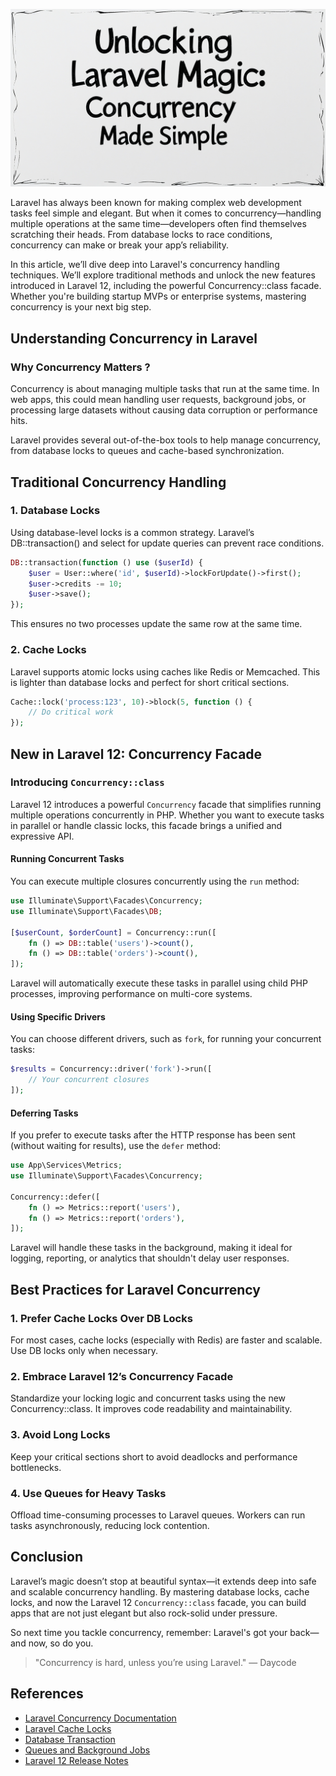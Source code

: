 <p align="center">
  <img src="https://github.com/dayCod/personal-article/blob/main/concurrency-made-simple/image.jpg?raw=true" alt="Unlocking Laravel Magic: Mastering Pipelines Easily">
</p>

Laravel has always been known for making complex web development tasks feel simple and elegant. But when it comes to concurrency—handling multiple operations at the same time—developers often find themselves scratching their heads. From database locks to race conditions, concurrency can make or break your app’s reliability.

In this article, we’ll dive deep into Laravel's concurrency handling techniques. We’ll explore traditional methods and unlock the new features introduced in Laravel 12, including the powerful Concurrency::class facade. Whether you're building startup MVPs or enterprise systems, mastering concurrency is your next big step.

## Understanding Concurrency in Laravel

### Why Concurrency Matters ?

Concurrency is about managing multiple tasks that run at the same time. In web apps, this could mean handling user requests, background jobs, or processing large datasets without causing data corruption or performance hits.

Laravel provides several out-of-the-box tools to help manage concurrency, from database locks to queues and cache-based synchronization.

## Traditional Concurrency Handling

### 1. Database Locks

Using database-level locks is a common strategy. Laravel’s DB::transaction() and select for update queries can prevent race conditions.

```php
DB::transaction(function () use ($userId) {
    $user = User::where('id', $userId)->lockForUpdate()->first();
    $user->credits -= 10;
    $user->save();
});
```

This ensures no two processes update the same row at the same time.

### 2. Cache Locks

Laravel supports atomic locks using caches like Redis or Memcached. This is lighter than database locks and perfect for short critical sections.

```php
Cache::lock('process:123', 10)->block(5, function () {
    // Do critical work
});
```

## New in Laravel 12: Concurrency Facade

### Introducing `Concurrency::class`

Laravel 12 introduces a powerful `Concurrency` facade that simplifies running multiple operations concurrently in PHP. Whether you want to execute tasks in parallel or handle classic locks, this facade brings a unified and expressive API.

#### Running Concurrent Tasks

You can execute multiple closures concurrently using the `run` method:

```php
use Illuminate\Support\Facades\Concurrency;
use Illuminate\Support\Facades\DB;

[$userCount, $orderCount] = Concurrency::run([
    fn () => DB::table('users')->count(),
    fn () => DB::table('orders')->count(),
]);
```

Laravel will automatically execute these tasks in parallel using child PHP processes, improving performance on multi-core systems.

#### Using Specific Drivers

You can choose different drivers, such as `fork`, for running your concurrent tasks:

```php
$results = Concurrency::driver('fork')->run([
    // Your concurrent closures
]);
```

#### Deferring Tasks

If you prefer to execute tasks after the HTTP response has been sent (without waiting for results), use the `defer` method:

```php
use App\Services\Metrics;
use Illuminate\Support\Facades\Concurrency;

Concurrency::defer([
    fn () => Metrics::report('users'),
    fn () => Metrics::report('orders'),
]);
```

Laravel will handle these tasks in the background, making it ideal for logging, reporting, or analytics that shouldn't delay user responses.

## Best Practices for Laravel Concurrency

### 1. Prefer Cache Locks Over DB Locks

For most cases, cache locks (especially with Redis) are faster and scalable. Use DB locks only when necessary.

### 2. Embrace Laravel 12’s Concurrency Facade

Standardize your locking logic and concurrent tasks using the new Concurrency::class. It improves code readability and maintainability.

### 3. Avoid Long Locks

Keep your critical sections short to avoid deadlocks and performance bottlenecks.

### 4. Use Queues for Heavy Tasks

Offload time-consuming processes to Laravel queues. Workers can run tasks asynchronously, reducing lock contention.

## Conclusion

Laravel’s magic doesn’t stop at beautiful syntax—it extends deep into safe and scalable concurrency handling. By mastering database locks, cache locks, and now the Laravel 12 `Concurrency::class` facade, you can build apps that are not just elegant but also rock-solid under pressure.

So next time you tackle concurrency, remember: Laravel's got your back—and now, so do you.

> "Concurrency is hard, unless you’re using Laravel." — Daycode

## References
- [Laravel Concurrency Documentation](https://laravel.com/docs/12.x/concurrency#main-content)
- [Laravel Cache Locks](https://laravel.com/docs/12.x/cache#atomic-locks)
- [Database Transaction](https://laravel.com/docs/12.x/database#database-transactions)
- [Queues and Background Jobs](https://laravel.com/docs/12.x/queues)
- [Laravel 12 Release Notes](https://laravel.com/docs/12.x/releases)
